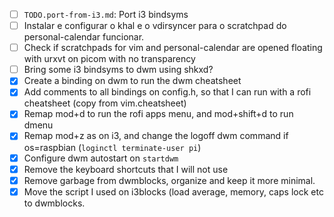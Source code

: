 - [ ] `TODO.port-from-i3.md`: Port i3 bindsyms
- [ ] Instalar e configurar o khal e o vdirsyncer para o scratchpad do personal-calendar funcionar.
- [ ] Check if scratchpads for vim and personal-calendar are opened floating with urxvt on picom with no transparency
- [ ] Bring some i3 bindsyms to dwm using shkxd?
- [x] Create a binding on dwm to run the dwm cheatsheet
- [x] Add comments to all bindings on config.h, so that I can run with a rofi cheatsheet (copy from vim.cheatsheet)
- [x] Remap mod+d to run the rofi apps menu, and mod+shift+d to run dmenu
- [x] Remap mod+z as on i3, and change the logoff dwm command if os=raspbian (`loginctl terminate-user pi`)
- [x] Configure dwm autostart on `startdwm`
- [x] Remove the keyboard shortcuts that I will not use
- [x] Remove garbage from dwmblocks, organize and keep it more minimal.
- [x] Move the script I used on i3blocks (load average, memory, caps lock etc to dwmblocks.
